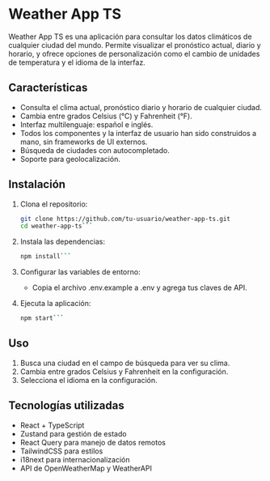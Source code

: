 # Weather App TS

Weather App TS es una aplicación para consultar los datos climáticos de cualquier ciudad del mundo. Permite visualizar el pronóstico actual, diario y horario, y ofrece opciones de personalización como el cambio de unidades de temperatura y el idioma de la interfaz.

## Características

- Consulta el clima actual, pronóstico diario y horario de cualquier ciudad.
- Cambia entre grados Celsius (°C) y Fahrenheit (°F).
- Interfaz multilenguaje: español e inglés.
- Todos los componentes y la interfaz de usuario han sido construidos a mano, sin frameworks de UI externos.
- Búsqueda de ciudades con autocompletado.
- Soporte para geolocalización.

## Instalación

1. Clona el repositorio:

   ````bash
   git clone https://github.com/tu-usuario/weather-app-ts.git
   cd weather-app-ts```

   ````

2. Instala las dependencias:

   ````bash
   npm install```

   ````

3. Configurar las variables de entorno:
   - Copia el archivo .env.example a .env y agrega tus claves de API.
4. Ejecuta la aplicación:
   ````bash
   npm start```
   ````

## Uso

1. Busca una ciudad en el campo de búsqueda para ver su clima.
2. Cambia entre grados Celsius y Fahrenheit en la configuración.
3. Selecciona el idioma en la configuración.

## Tecnologías utilizadas

- React + TypeScript
- Zustand para gestión de estado
- React Query para manejo de datos remotos
- TailwindCSS para estilos
- i18next para internacionalización
- API de OpenWeatherMap y WeatherAPI
